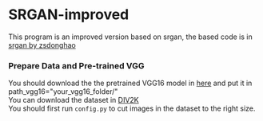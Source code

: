 # SRGAN-improved

This program is an improved version based on srgan, the based code is in [srgan by zsdonghao](https://github.com/tensorlayer/srgan)

### Prepare Data and Pre-trained VGG
You should download the the pretrained VGG16 model in [here](https://www.cs.toronto.edu/~frossard/vgg16/vgg16_weights.npz) and put it in      path_vgg16="your_vgg16_folder/"<br> 
You can download the dataset in [DIV2K](http://www.vision.ee.ethz.ch/ntire17/)<br> 
You should first run `config.py` to cut images in the dataset to the right size.<br> 

